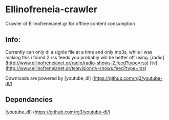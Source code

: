 # Ellinofreneia-crawler
Crawler of Ellinofreneianet.gr for offline content consumption

## Info:
Currently can only dl a signle file at a time and only mp3s, while i was making this i found 2 rss feeds you probably will be better off using.
[radio] (http://www.ellinofreneianet.gr/radio/radio-shows-2.feed?type=rss)
[tv] (http://www.ellinofreneianet.gr/television/tv-shows.feed?type=rss)

Downloads are powered by [youtube_dl] (https://github.com/rg3/youtube-dl/)

## Dependancies
[youtube_dl] (https://github.com/rg3/youtube-dl/)


